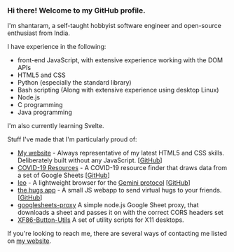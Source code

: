 ### Hi there! Welcome to my GitHub profile.

I'm shantaram, a self-taught hobbyist software engineer and open-source enthusiast from India.

I have experience in the following:
* front-end JavaScript, with extensive experience working with the DOM APIs
* HTML5 and CSS
* Python (especially the standard library)
* Bash scripting (Along with extensive experience using desktop Linux)
* Node.js
* C programming
* Java programming

I'm also currently learning Svelte.

Stuff I've made that I'm particularly proud of:
* [My website](https://shantaram.xyz) - Always representative of my latest HTML5 and CSS skills. Deliberately built without any JavaScript. \[[GitHub](https://github.com/shantaram3013/newsite)\]
* [COVID-19 Resources](https://shantaram3013.github.io/covid19-resource-site) - A COVID-19 resource finder that draws data from a set of Google Sheets \[[GitHub](https://github.com/shantaram3013/covid19-resource-site)\]
* [leo](https://pypi.org/project/leo-gmi/) - A lightweight browser for the [Gemini protocol](https://gemini.circumlunar.space/) \[[GitHub](https://github.com/shantaram3013/leo)\]
* [the hugs app](https://shantaram.xyz/hugs) - A small JS webapp to send virtual hugs to your friends. \[[GitHub](https://github.com/shantaram3013/hugs)\]
* [googlesheets-proxy](https://github.com/shantaram3013/googlesheets-proxy) A simple node.js Google Sheet proxy, that downloads a sheet and passes it on with the correct CORS headers set
* [XF86-Button-Utils](https://github.com/shantaram3013/XF86-Button-Utils) A set of utility scripts for X11 desktops.

If you're looking to reach me, there are several ways of contacting me listed on [my website](https://shantaram.xyz/contact/).
<!--
**shantaram3013/shantaram3013** is a ✨ _special_ ✨ repository because its `README.md` (this file) appears on your GitHub profile.

Here are some ideas to get you started:

- 🔭 I’m currently working on ...
- 🌱 I’m currently learning ...
- 👯 I’m looking to collaborate on ...
- 🤔 I’m looking for help with ...
- 💬 Ask me about ...
- 📫 How to reach me: ...
- 😄 Pronouns: ...
- ⚡ Fun fact: ...
-->
